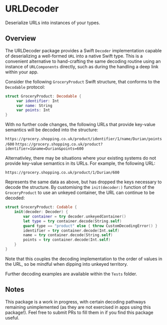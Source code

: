 # URLDecoder

Deserialize URLs into instances of your types.

## Overview

The URLDecoder package provides a Swift `Decoder` implementation capable of deserializing a well-formed `URL` into a native Swift type. This is a convenient alternative to hand-crafting the same decoding routine using an instance of `URLComponents` directly, such as during the handling a deep link within your app.

Consider the following `GroceryProduct` Swift structure, that conforms to the `Decodable` protocol:

```swift
struct GroceryProduct: Decodable {
     var identifier: Int
     var name: String
     var points: Int
}
```

With no further code changes, the following URLs that provide key-value semantics will be decoded into the structure:

`https://grocery.shopping.co.uk/product/identifier/1/name/Durian/points/600`
`https://grocery.shopping.co.uk/product?identifier=1&name=Durian&points=600`

Alternativley, there may be situations where your existing systems do not provide key-value semantics in its URLs. For example, the following URL:

`https://grocery.shopping.co.uk/product/1/Durian/600`

Represents the same data as above, but has dropped the keys necessary to decode the structure. By customising the `init(decoder:)` function of the `GroceryProduct` to use an unkeyed container, the URL can continue to be decoded:

```swift
struct GroceryProduct: Codable {
    init(decoder: Decoder) {
        var container = try decoder.unkeyedContainer()
        let type = try container.decode(String.self)
        guard type == "product" else { throw CustomDecodingError() }
        identifier = try container.decode(Int.self)
        name = try container.decode(String.self)
        points = try container.decode(Int.self)
    }
}
```

Note that this couples the decoding implementation to the order of values in the URL, so be mindful when dipping into unkeyed territory.

Further decoding examples are available within the `Tests` folder.

## Notes

This package is a work in progress, with certain decoding pathways remaining unimplemented (as they are not exercised in apps using this package!). Feel free to submit PRs to fill them in if you find this package useful.
